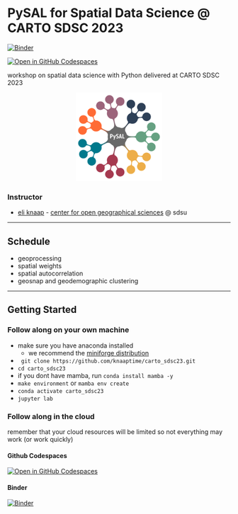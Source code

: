 # PySAL for Spatial Data Science @ CARTO SDSC 2023

[![Binder](https://mybinder.org/badge_logo.svg)](https://mybinder.org/v2/gh/knaaptime/pysal_carto_sdss/main?urlpath=lab)

[![Open in GitHub Codespaces](https://github.com/codespaces/badge.svg)](https://codespaces.new/knaaptime/carto_sdsc23)

workshop on spatial data science with Python delivered at CARTO SDSC 2023

<p align="center">
<img height=200 src='docs/figs/pysal_logo.png' >
</p>

### Instructor

* [eli knaap](https://knaaptime.com) - [center for open geographical sciences](https://cogs.sdsu.edu) @ sdsu

---

## Schedule

- geoprocessing
- spatial weights
- spatial autocorrelation
- geosnap and geodemographic clustering

---

## Getting Started


### Follow along on your own machine

- make sure you have anaconda installed
    - we recommend the [miniforge distribution](https://github.com/conda-forge/miniforge)
- ` git clone https://github.com/knaaptime/carto_sdsc23.git`
- `cd carto_sdsc23`
- if you dont have mamba, run `conda install mamba -y`
- `make environment` or `mamba env create`
- `conda activate carto_sdsc23`
- `jupyter lab`

### Follow along in the cloud

remember that your cloud resources will be limited so not everything may work (or work quickly)

#### Github Codespaces

[![Open in GitHub Codespaces](https://github.com/codespaces/badge.svg)](https://codespaces.new/knaaptime/pysal_carto_sdss)

#### Binder 
[![Binder](https://mybinder.org/badge_logo.svg)](https://mybinder.org/v2/gh/knaaptime/pysal_carto_sdss/main?urlpath=lab)
